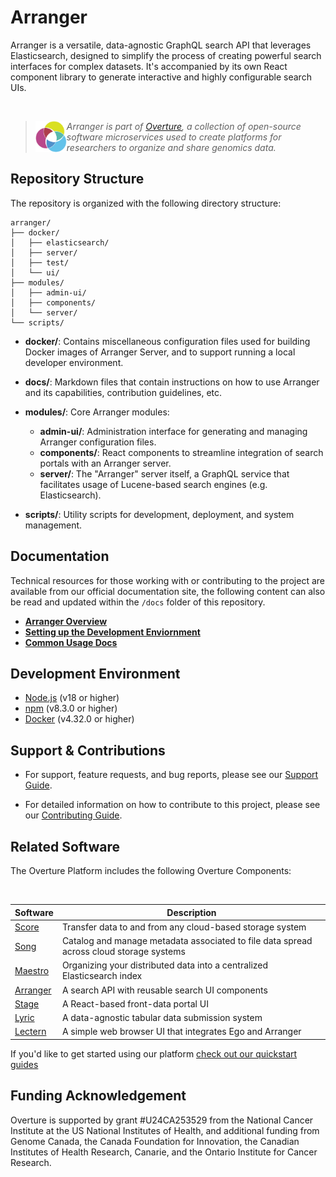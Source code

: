 # Arranger

Arranger is a versatile, data-agnostic GraphQL search API that leverages Elasticsearch, designed to simplify the process of creating powerful search interfaces for complex datasets. It's accompanied by its own React component library to generate interactive and highly configurable search UIs.

</br>

>
> <div>
> <img align="left" src="ov-logo.png" height="50"/>
> </div>
> 
> *Arranger is part of [Overture](https://www.overture.bio/), a collection of open-source software microservices used to create platforms for researchers to organize and share genomics data.*
> 
> 


## Repository Structure

The repository is organized with the following directory structure:

```
arranger/
├── docker/
│   ├── elasticsearch/
│   ├── server/
│   ├── test/
│   └── ui/
├── modules/
│   ├── admin-ui/
│   ├── components/
│   └── server/
└── scripts/
```

- **docker/**: Contains miscellaneous configuration files used for building Docker images of Arranger Server, and to support running a local developer environment.

- **docs/**: Markdown files that contain instructions on how to use Arranger and its capabilities, contribution guidelines, etc.

- **modules/**: Core Arranger modules:
  - **admin-ui/**: Administration interface for generating and managing Arranger configuration files.
  - **components/**: React components to streamline integration of search portals with an Arranger server.
  - **server/**: The "Arranger" server itself, a GraphQL service that facilitates usage of Lucene-based search engines (e.g. Elasticsearch).
- **scripts/**: Utility scripts for development, deployment, and system management.

## Documentation

Technical resources for those working with or contributing to the project are available from our official documentation site, the following content can also be read and updated within the `/docs` folder of this repository.

- **[Arranger Overview](https://main--overturedev.netlify.app/docs/core-software/Arranger/overview)** 
- [**Setting up the Development Enviornment**](https://main--overturedev.netlify.app/docs/core-software/Arranger/setup)
- [**Common Usage Docs**](https://main--overturedev.netlify.app/docs/core-software/Arranger/setup)

## Development Environment

- [Node.js](https://nodejs.org/) (v18 or higher)
- [npm](https://www.npmjs.com/) (v8.3.0 or higher)
- [Docker](https://www.docker.com/) (v4.32.0 or higher)

## Support & Contributions

- For support, feature requests, and bug reports, please see our [Support Guide](https://main--overturedev.netlify.app/community/support).

- For detailed information on how to contribute to this project, please see our [Contributing Guide](https://main--overturedev.netlify.app/docs/contribution).

## Related Software 

The Overture Platform includes the following Overture Components:

</br>

|Software|Description|
|---|---|
|[Score](https://github.com/overture-stack/score/)| Transfer data to and from any cloud-based storage system |
|[Song](https://github.com/overture-stack/song/)| Catalog and manage metadata associated to file data spread across cloud storage systems |
|[Maestro](https://github.com/overture-stack/maestro/)| Organizing your distributed data into a centralized Elasticsearch index |
|[Arranger](https://github.com/overture-stack/arranger/)| A search API with reusable search UI components |
|[Stage](https://github.com/overture-stack/stage)| A React-based front-data portal UI |
|[Lyric](https://github.com/overture-stack/lyric)| A data-agnostic tabular data submission system |
|[Lectern](https://github.com/overture-stack/lectern)| A simple web browser UI that integrates Ego and Arranger |

If you'd like to get started using our platform [check out our quickstart guides](https://main--overturedev.netlify.app/guides/getting-started)

## Funding Acknowledgement

Overture is supported by grant #U24CA253529 from the National Cancer Institute at the US National Institutes of Health, and additional funding from Genome Canada, the Canada Foundation for Innovation, the Canadian Institutes of Health Research, Canarie, and the Ontario Institute for Cancer Research.
